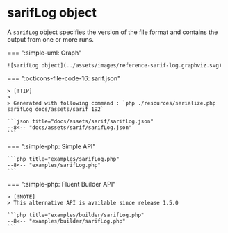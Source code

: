 <!-- markdownlint-disable MD013 -->
# sarifLog object

A `sarifLog` object specifies the version of the file format and contains the output from one or more runs.

=== ":simple-uml: Graph"

    ![sarifLog object](../assets/images/reference-sarif-log.graphviz.svg)

=== ":octicons-file-code-16: sarif.json"

    > [!TIP]
    >
    > Generated with following command : `php ./resources/serialize.php sarifLog docs/assets/sarif 192`

    ```json title="docs/assets/sarif/sarifLog.json"
    --8<-- "docs/assets/sarif/sarifLog.json"
    ```

=== ":simple-php: Simple API"

    ```php title="examples/sarifLog.php"
    --8<-- "examples/sarifLog.php"
    ```

=== ":simple-php: Fluent Builder API"

    > [!NOTE]
    > This alternative API is available since release 1.5.0

    ```php title="examples/builder/sarifLog.php"
    --8<-- "examples/builder/sarifLog.php"
    ```
